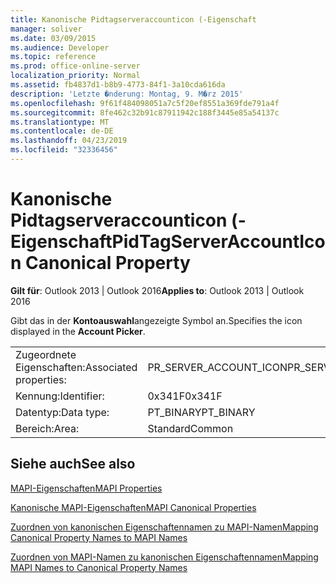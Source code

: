 ```yaml
---
title: Kanonische Pidtagserveraccounticon (-Eigenschaft
manager: soliver
ms.date: 03/09/2015
ms.audience: Developer
ms.topic: reference
ms.prod: office-online-server
localization_priority: Normal
ms.assetid: fb4837d1-b8b9-4773-84f1-3a10cda616da
description: 'Letzte �nderung: Montag, 9. M�rz 2015'
ms.openlocfilehash: 9f61f484098051a7c5f20ef8551a369fde791a4f
ms.sourcegitcommit: 8fe462c32b91c87911942c188f3445e85a54137c
ms.translationtype: MT
ms.contentlocale: de-DE
ms.lasthandoff: 04/23/2019
ms.locfileid: "32336456"
---
```

# <a name="pidtagserveraccounticon-canonical-property"></a><span data-ttu-id="c7238-103">Kanonische Pidtagserveraccounticon (-Eigenschaft</span><span class="sxs-lookup"><span data-stu-id="c7238-103">PidTagServerAccountIcon Canonical Property</span></span>

  
  
<span data-ttu-id="c7238-104">**Gilt für**: Outlook 2013 | Outlook 2016</span><span class="sxs-lookup"><span data-stu-id="c7238-104">**Applies to**: Outlook 2013 | Outlook 2016</span></span> 
  
<span data-ttu-id="c7238-105">Gibt das in der **Kontoauswahl**angezeigte Symbol an.</span><span class="sxs-lookup"><span data-stu-id="c7238-105">Specifies the icon displayed in the **Account Picker**.</span></span>
  
|||
|:-----|:-----|
|<span data-ttu-id="c7238-106">Zugeordnete Eigenschaften:</span><span class="sxs-lookup"><span data-stu-id="c7238-106">Associated properties:</span></span>  <br/> |<span data-ttu-id="c7238-107">PR_SERVER_ACCOUNT_ICON</span><span class="sxs-lookup"><span data-stu-id="c7238-107">PR_SERVER_ACCOUNT_ICON</span></span>  <br/> |
|<span data-ttu-id="c7238-108">Kennung:</span><span class="sxs-lookup"><span data-stu-id="c7238-108">Identifier:</span></span>  <br/> |<span data-ttu-id="c7238-109">0x341F</span><span class="sxs-lookup"><span data-stu-id="c7238-109">0x341F</span></span>  <br/> |
|<span data-ttu-id="c7238-110">Datentyp:</span><span class="sxs-lookup"><span data-stu-id="c7238-110">Data type:</span></span>  <br/> |<span data-ttu-id="c7238-111">PT_BINARY</span><span class="sxs-lookup"><span data-stu-id="c7238-111">PT_BINARY</span></span>  <br/> |
|<span data-ttu-id="c7238-112">Bereich:</span><span class="sxs-lookup"><span data-stu-id="c7238-112">Area:</span></span>  <br/> |<span data-ttu-id="c7238-113">Standard</span><span class="sxs-lookup"><span data-stu-id="c7238-113">Common</span></span>  <br/> |
   
## <a name="see-also"></a><span data-ttu-id="c7238-114">Siehe auch</span><span class="sxs-lookup"><span data-stu-id="c7238-114">See also</span></span>



[<span data-ttu-id="c7238-115">MAPI-Eigenschaften</span><span class="sxs-lookup"><span data-stu-id="c7238-115">MAPI Properties</span></span>](mapi-properties.md)
  
[<span data-ttu-id="c7238-116">Kanonische MAPI-Eigenschaften</span><span class="sxs-lookup"><span data-stu-id="c7238-116">MAPI Canonical Properties</span></span>](mapi-canonical-properties.md)
  
[<span data-ttu-id="c7238-117">Zuordnen von kanonischen Eigenschaftennamen zu MAPI-Namen</span><span class="sxs-lookup"><span data-stu-id="c7238-117">Mapping Canonical Property Names to MAPI Names</span></span>](mapping-canonical-property-names-to-mapi-names.md)
  
[<span data-ttu-id="c7238-118">Zuordnen von MAPI-Namen zu kanonischen Eigenschaftennamen</span><span class="sxs-lookup"><span data-stu-id="c7238-118">Mapping MAPI Names to Canonical Property Names</span></span>](mapping-mapi-names-to-canonical-property-names.md)

